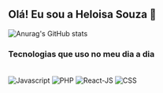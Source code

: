 ## Olá! Eu sou a Heloisa Souza 👋

![Anurag's GitHub stats](https://github-readme-stats.vercel.app/api?username=tcshelo&show_icons=true&theme=highcontrast)

### Tecnologias que uso no meu dia a dia

<div style="display: inline-block"></br>
  <img alt="Javascript" src="https://img.shields.io/badge/JavaScript-F7DF1E?style=for-the-badge&logo=javascript&logoColor=black" align="center"/>
  <img alt="PHP" src="https://img.shields.io/badge/PHP-777BB4?style=for-the-badge&logo=php&logoColor=white" align="center"/>
  <img alt="React-JS" src="https://img.shields.io/badge/React-20232A?style=for-the-badge&logo=react&logoColor=61DAFB" align="center"/>
  <img alt="CSS" src="https://img.shields.io/badge/CSS3-1572B6?style=for-the-badge&logo=css3&logoColor=white" align="center"/>
</div>
